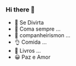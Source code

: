 ### Hi there 👋

- 🔭 Se Divirta
- 🌱 Coma sempre  ...
- 👯 companheirismon ...
- 👌 Comida ...
- 📙 Livros ...
- 😀 Paz e Amor
